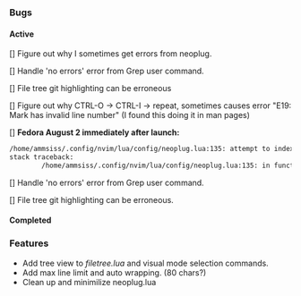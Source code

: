 ### Bugs

#### Active
[] Figure out why I sometimes get errors from neoplug.

[] Handle 'no errors' error from Grep user command.

[] File tree git highlighting can be erroneous

[] Figure out why CTRL-O -> CTRL-I -> repeat, sometimes causes
  error "E19: Mark has invalid line number" (I found this
  doing it in man pages)

[] **Fedora August 2 immediately after launch:**
```bash
/home/ammsiss/.config/nvim/lua/config/neoplug.lua:135: attempt to index a nil value
stack traceback:
        /home/ammsiss/.config/nvim/lua/config/neoplug.lua:135: in function </home/ammsiss/.config/nvim/lua/config/neoplug.lua:133>
```

[] Handle 'no errors' error from Grep user command.

[] File tree git highlighting can be erroneous.

#### Completed

### Features
- Add tree view to *filetree.lua* and visual mode selection commands.
- Add max line limit and auto wrapping. (80 chars?)
- Clean up and minimilize neoplug.lua
